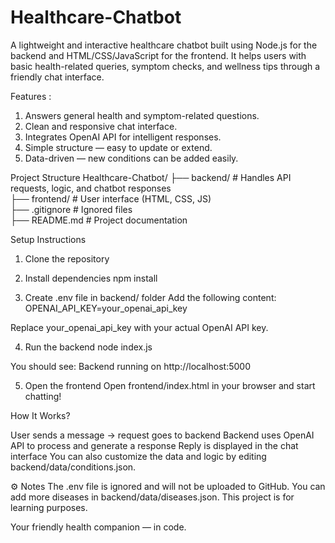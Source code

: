 # Healthcare-Chatbot
A lightweight and interactive healthcare chatbot built using Node.js for the backend and HTML/CSS/JavaScript for the frontend.
It helps users with basic health-related queries, symptom checks, and wellness tips through a friendly chat interface.

Features :
   1. Answers general health and symptom-related questions.
   2. Clean and responsive chat interface.
   3. Integrates OpenAI API for intelligent responses.
   4. Simple structure — easy to update or extend.
   5. Data-driven — new conditions can be added easily.
   
Project Structure
Healthcare-Chatbot/
├── backend/        # Handles API requests, logic, and chatbot responses  
├── frontend/       # User interface (HTML, CSS, JS)  
├── .gitignore      # Ignored files  
├── README.md       # Project documentation  


Setup Instructions
1. Clone the repository
2. Install dependencies
npm install

3. Create .env file in backend/ folder
Add the following content: OPENAI_API_KEY=your_openai_api_key

Replace your_openai_api_key with your actual OpenAI API key.

4. Run the backend
node index.js

You should see: Backend running on http://localhost:5000

5. Open the frontend
Open frontend/index.html in your browser and start chatting!

How It Works?

User sends a message → request goes to backend
Backend uses OpenAI API to process and generate a response
Reply is displayed in the chat interface
You can also customize the data and logic by editing backend/data/conditions.json.

⚙ Notes
The .env file is ignored and will not be uploaded to GitHub.
You can add more diseases in backend/data/diseases.json.
This project is for learning purposes.


Your friendly health companion — in code.
